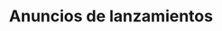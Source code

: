 ---
title: Anuncios de lanzamientos
description: Anuncios de todos los lanzamientos principales y parches de Istio.
weight: 8
decoration: pill
data_category: Anuncios de lanzamientos
--- 